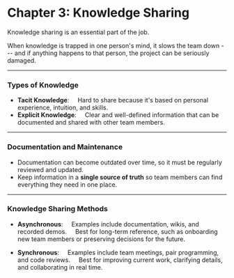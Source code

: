 Chapter 3: Knowledge Sharing
==============

Knowledge sharing is an essential part of the job.

When knowledge is trapped in one person's mind, it slows the team down --- and if anything happens to that person, the project can be seriously damaged.

---

### Types of Knowledge

- **Tacit Knowledge**:
    Hard to share because it's based on personal experience, intuition, and skills.
- **Explicit Knowledge**:
    Clear and well-defined information that can be documented and shared with other team members.
---
### Documentation and Maintenance

- Documentation can become outdated over time, so it must be regularly reviewed and updated.
- Keep information in a **single source of truth** so team members can find everything they need in one place.
---

### Knowledge Sharing Methods

- **Asynchronous**:
    Examples include documentation, wikis, and recorded demos.
    Best for long-term reference, such as onboarding new team members or preserving decisions for the future.

- **Synchronous**:
    Examples include team meetings, pair programming, and code reviews.
    Best for improving current work, clarifying details, and collaborating in real time.